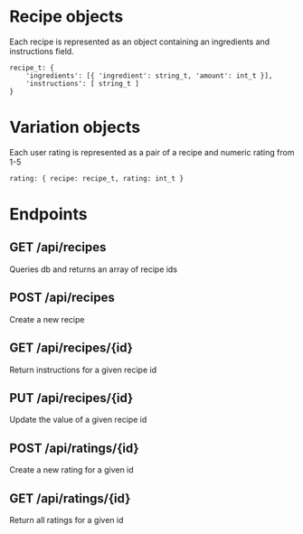 # Recipe objects
Each recipe is represented as an object containing an ingredients and instructions field.

```
recipe_t: {
    'ingredients': [{ 'ingredient': string_t, 'amount': int_t }],
    'instructions': [ string_t ]
}
```

# Variation objects
Each user rating is represented as a pair of a recipe and numeric rating from 1-5

```
rating: { recipe: recipe_t, rating: int_t }
```
# Endpoints

## GET /api/recipes
Queries db and returns an array of recipe ids

## POST /api/recipes
Create a new recipe

## GET /api/recipes/{id}
Return instructions for a given recipe id

## PUT /api/recipes/{id}
Update the value of a given recipe id

## POST /api/ratings/{id}
Create a new rating for a given id

## GET /api/ratings/{id}
Return all ratings for a given id

